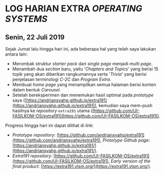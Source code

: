 # LOG HARIAN EXTRA *OPERATING SYSTEMS*
## Senin, 22 Juli 2019

Sejak Jumat lalu hingga hari ini, ada beberapa hal yang telah saya lakukan antara lain:
- Merombak struktur *starter pack* dari *single page* menjadi *multi page*.
- Menambah dua *section* baru, yaitu '*Chapters and Topics*' yang berisi 15 topik yang akan diberikan rangkumannya serta '*Trivia*' yang berisi penjelasan terminologi *C-2C* dan *Program Extra*.
- Membuat *home page* yang menampilkan semua halaman berisi konten dalam bentuk *Carousel*. 
- Setelah bereksperimen dan menemukan hasil optimal pada *prototype* saya ([https://andriansyahp.github.io/extra191](https://andriansyahp.github.io/extra191)), kemudian saya mem-*push* hasilnya ke *repository* `extra191` utama ([https://github.com/UI-FASILKOM-OS/extra191](https://github.com/UI-FASILKOM-OS/extra191)).

Progress hingga hari ini dapat dilihat di *link*:
- *Prototype repository*: [https://github.com/andriansyahp/extra191](https://github.com/andriansyahp/extra191), *Prototype Github page*: [https://andriansyahp.github.io/extra191/](https://andriansyahp.github.io/extra191/).
- *Extra191 repository*: [https://github.com/UI-FASILKOM-OS/extra191](https://github.com/UI-FASILKOM-OS/extra191), *Early version of the final product*: [https://extra191.vlsm.org/](https://extra191.vlsm.org/).